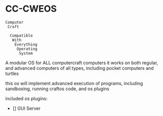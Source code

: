 # CC-CWEOS
```
Computer
 Craft

  Compatible
   With
    Everything
     Operating
      System
```
A modular OS for ALL computercraft computers
it works on both regular, and advanced computers of all types, including pocket computers and turtles

this os will implement advanced execution of programs, including sandboxing, running craftos code, and os plugins

included os plugins:
- [] GUI Server
